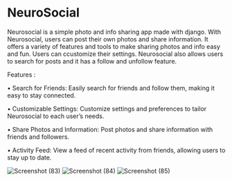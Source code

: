 ﻿# NeuroSocial


Neurosocial is a simple photo and info sharing app made with django. With Neurosocial, users can post their own photos and share information. It offers a variety of features and tools to make sharing photos and info easy and fun. Users can ccustomize their settings. Neurosocial also allows users to search for posts and it has a follow and unfollow feature.

Features :


• Search for Friends: Easily search for friends and follow them, making it easy to stay connected.

• Customizable Settings: Customize settings and preferences to tailor Neurosocial to each user’s needs.

• Share Photos and Information: Post photos and share information with friends and followers.

• Activity Feed: View a feed of recent activity from friends, allowing users to stay up to date.

![Screenshot (83)](https://user-images.githubusercontent.com/78295593/209572467-da21ca17-6a79-4077-ba5a-daeff58c8034.png)
![Screenshot (84)](https://user-images.githubusercontent.com/78295593/209572474-ac583f3a-65cd-4d5d-8325-ae270f40ddf8.png)
![Screenshot (85)](https://user-images.githubusercontent.com/78295593/209572480-ccaa5e14-c929-4245-9ac6-43cd2bbdcb52.png)
